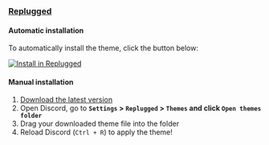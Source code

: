 ### [Replugged](https://replugged.dev)

#### Automatic installation

To automatically install the theme, click the button below:

[![Install in Replugged](https://img.shields.io/badge/-Install%20in%20Replugged-blue?style=for-the-badge&logo=none)](https://replugged.dev/install?identifier=com.draculatheme.dracula-replugged)

#### Manual installation

1. [Download the latest version](https://github.com/dracula/replugged/releases/latest/download/com.draculatheme.dracula-replugged.asar)
2. Open Discord, go to **`Settings` > `Replugged` > `Themes` and click `Open themes folder`**
3. Drag your downloaded theme file into the folder
4. Reload Discord (`Ctrl + R`) to apply the theme!
